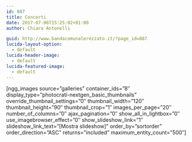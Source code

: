 ```yaml
---
id: 887
title: Concerti
date: 2017-07-06T15:25:02+01:00
author: Chiara Antonelli

guid: http://www.bandacomunalerezzato.it/?page_id=887
lucida-layout-option:
  - default
lucida-header-image:
  - default
lucida-featured-image:
  - default
---
```

[ngg\_images source=&#8221;galleries&#8221; container\_ids=&#8221;8&#8243; display\_type=&#8221;photocrati-nextgen\_basic\_thumbnails&#8221; override\_thumbnail\_settings=&#8221;0&#8243; thumbnail\_width=&#8221;120&#8243; thumbnail\_height=&#8221;90&#8243; thumbnail\_crop=&#8221;1&#8243; images\_per\_page=&#8221;20&#8243; number\_of\_columns=&#8221;0&#8243; ajax\_pagination=&#8221;0&#8243; show\_all\_in\_lightbox=&#8221;0&#8243; use\_imagebrowser\_effect=&#8221;0&#8243; show\_slideshow\_link=&#8221;1&#8243; slideshow\_link\_text=&#8221;[Mostra slideshow]&#8221; order\_by=&#8221;sortorder&#8221; order\_direction=&#8221;ASC&#8221; returns=&#8221;included&#8221; maximum\_entity\_count=&#8221;500&#8243;]
